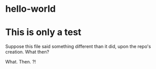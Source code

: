 # hello-world
# This is only a test

Suppose this file said something different than it did, upon the repo's creation. What then?

What. Then. ?!
